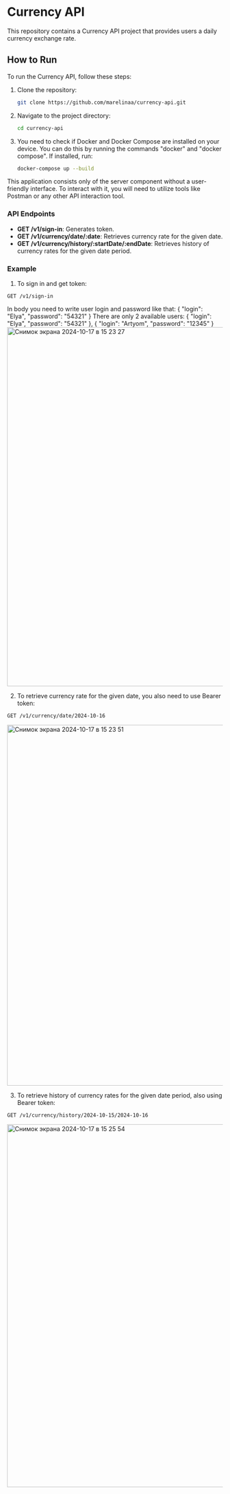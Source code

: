 # Currency API

This repository contains a Currency API project that provides users a daily currency exchange rate.

## How to Run

To run the Currency API, follow these steps:

1. Clone the repository:
   ```bash
   git clone https://github.com/marelinaa/currency-api.git
   ```

2. Navigate to the project directory:
   ```bash
   cd currency-api
   ```

3. You need to check if Docker and Docker Compose are installed on your device. You can do this by running the commands "docker" and "docker compose". If installed, run:
   ```bash
   docker-compose up --build
   ```

This application consists only of the server component without a user-friendly interface. 
To interact with it, you will need to utilize tools like Postman or any other API interaction tool. 
### API Endpoints

- **GET /v1/sign-in**: Generates token.
- **GET /v1/currency/date/:date**: Retrieves currency rate for the given date.
- **GET /v1/currency/history/:startDate/:endDate**: Retrieves history of currency rates for the given date period.

### Example

1. To sign in and get token:
  ```
  GET /v1/sign-in
  ```
  In body you need to write user login and password like that: { "login": "Elya", "password": "54321" } There are only 2 available users:
{ "login": "Elya", "password": "54321" }, { "login": "Artyom", "password": "12345" }
<img width="836" alt="Снимок экрана 2024-10-17 в 15 23 27" src="https://github.com/user-attachments/assets/1fafb7d0-750c-4ea8-a5cf-ab412138fca0">


2. To retrieve currency rate for the given date, you also need to use Bearer token:
  ```
  GET /v1/currency/date/2024-10-16
  ```
  <img width="840" alt="Снимок экрана 2024-10-17 в 15 23 51" src="https://github.com/user-attachments/assets/d0c3acc6-d9e6-4bed-83e6-a56380540c9e">

  
3. To retrieve history of currency rates for the given date period, also using Bearer token:
  ```
  GET /v1/currency/history/2024-10-15/2024-10-16
  ```
<img width="845" alt="Снимок экрана 2024-10-17 в 15 25 54" src="https://github.com/user-attachments/assets/be54e089-a28c-4a5f-815f-7bfa3e506280">
